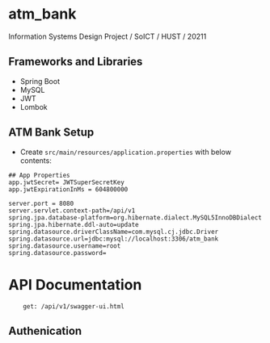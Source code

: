 # atm_bank
Information Systems Design Project / SoICT / HUST / 20211

## Frameworks and Libraries
* Spring Boot
* MySQL
* JWT
* Lombok

## ATM Bank Setup

- Create `src/main/resources/application.properties` with below contents:

```
## App Properties
app.jwtSecret= JWTSuperSecretKey
app.jwtExpirationInMs = 604800000

server.port = 8080
server.servlet.context-path=/api/v1
spring.jpa.database-platform=org.hibernate.dialect.MySQL5InnoDBDialect
spring.jpa.hibernate.ddl-auto=update
spring.datasource.driverClassName=com.mysql.cj.jdbc.Driver
spring.datasource.url=jdbc:mysql://localhost:3306/atm_bank
spring.datasource.username=root
spring.datasource.password= 
```

# API Documentation
```
    get: /api/v1/swagger-ui.html
```
## Authenication